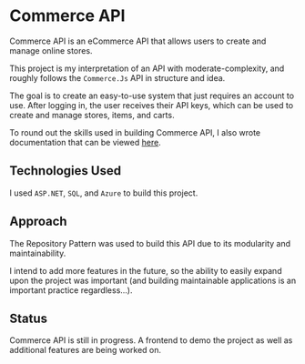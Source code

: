# Commerce API

Commerce API is an eCommerce API that allows users to create and manage online stores.

This project is my interpretation of an API with moderate-complexity, and roughly follows the `Commerce.Js` API in structure and idea.

The goal is to create an easy-to-use system that just requires an account to use. After logging in, the user receives their API keys,
which can be used to create and manage stores, items, and carts.

To round out the skills used in building Commerce API, I also wrote documentation that can be viewed [here](https://app.theneo.io/personal/commerce-api).

## Technologies Used

I used `ASP.NET`, `SQL`, and `Azure` to build this project.

## Approach

The Repository Pattern was used to build this API due to its modularity and maintainability.

I intend to add more features in the future, so the ability to easily expand upon the project was important 
(and building maintainable applications is an important practice regardless...).


## Status

Commerce API is still in progress. A frontend to demo the project as well as additional features are being worked on.
